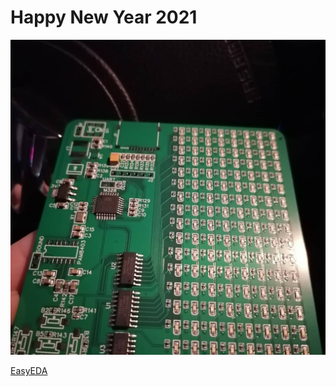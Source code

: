 # Happy New Year 2021

![PCB](https://github.com/jackkum/NY2021/blob/master/media/PCB.jpg?raw=true)



[EasyEDA](https://easyeda.com/editor#id=|3741fb6904b04788b4af82a7b85ea37d|3297e9507c3e4855ba1ca039cd01f3d9)
